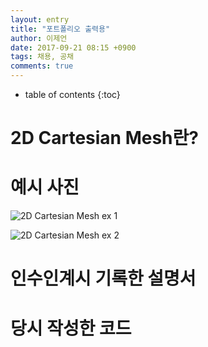 ```yaml
---
layout: entry
title: "포트폴리오 출력용"
author: 이제언
date: 2017-09-21 08:15 +0900
tags: 채용, 공채
comments: true
--- 
```

* table of contents
{:toc}

# 2D Cartesian Mesh란?



# 예시 사진

![2D Cartesian Mesh ex 1](https://zemalee.github.io/images/portpolio/cartesian_mesh_1.png)

![2D Cartesian Mesh ex 2](https://zemalee.github.io/images/portpolio/cartesian_mesh_2.png)

# 인수인계시 기록한 설명서

# 당시 작성한 코드